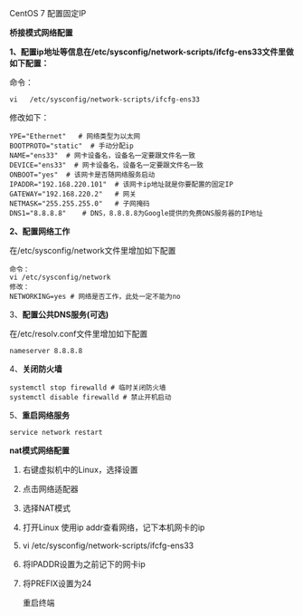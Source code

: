 CentOS 7 配置固定IP

**桥接模式网络配置**

**1、配置ip地址等信息在/etc/sysconfig/network-scripts/ifcfg-ens33文件里做如下配置：**

 命令：

```
vi   /etc/sysconfig/network-scripts/ifcfg-ens33
```

修改如下：

```
YPE="Ethernet"   # 网络类型为以太网
BOOTPROTO="static"  # 手动分配ip
NAME="ens33"  # 网卡设备名，设备名一定要跟文件名一致
DEVICE="ens33"  # 网卡设备名，设备名一定要跟文件名一致
ONBOOT="yes"  # 该网卡是否随网络服务启动
IPADDR="192.168.220.101"  # 该网卡ip地址就是你要配置的固定IP
GATEWAY="192.168.220.2"   # 网关
NETMASK="255.255.255.0"   # 子网掩码
DNS1="8.8.8.8"    # DNS，8.8.8.8为Google提供的免费DNS服务器的IP地址
```

**2、配置网络工作**

在/etc/sysconfig/network文件里增加如下配置

```
命令：
vi /etc/sysconfig/network
修改：
NETWORKING=yes # 网络是否工作，此处一定不能为no
```

3、**配置公共DNS服务(可选)**

在/etc/resolv.conf文件里增加如下配置

```
nameserver 8.8.8.8
```

4、**关闭防火墙**

```
systemctl stop firewalld # 临时关闭防火墙
systemctl disable firewalld # 禁止开机启动
```

5、**重启网络服务**

```
service network restart
```

**nat模式网络配置**

1. 右键虚拟机中的Linux，选择设置

2. 点击网络适配器

3. 选择NAT模式

4. 打开Linux 使用ip addr查看网络，记下本机网卡的ip

5. vi /etc/sysconfig/network-scripts/ifcfg-ens33

6. 将IPADDR设置为之前记下的网卡ip

7. 将PREFIX设置为24

   重启终端